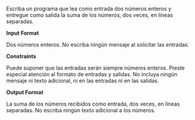 Escriba un programa que lea como entrada dos números enteros y entregue como salida la suma de los números, dos veces, en líneas separadas.

**Input Format**

Dos números enteros. No escriba ningún mensaje al solicitar las entradas.

**Constraints**

Puede suponer que las entradas serán siempre números enteros. Preste especial atención al formato de entradas y salidas. No incluya ningún mensaje ni texto adicional, ni en las entradas ni en las salidas.

**Output Format**

La suma de los números recibidos como entrada, dos veces, en líneas separadas. No escriba ningún texto adicional a los números.